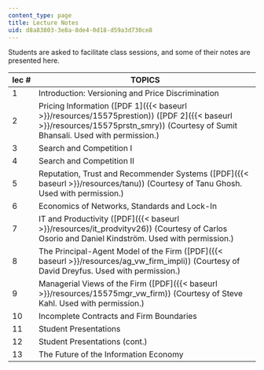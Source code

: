 ```yaml
---
content_type: page
title: Lecture Notes
uid: d8a83803-3e8a-8de4-0d18-d59a3d730ce8
---
```


Students are asked to facilitate class sessions, and some of their notes are presented here.

| lec # | TOPICS |
| --- | --- |
| 1 | Introduction: Versioning and Price Discrimination |
| 2 | Pricing Information ([PDF 1]({{< baseurl >}}/resources/15575prestion)) ([PDF 2]({{< baseurl >}}/resources/15575prstn_smry)) (Courtesy of Sumit Bhansali. Used with permission.) |
| 3 | Search and Competition I |
| 4 | Search and Competition II |
| 5 | Reputation, Trust and Recommender Systems ([PDF]({{< baseurl >}}/resources/tanu)) (Courtesy of Tanu Ghosh. Used with permission.) |
| 6 | Economics of Networks, Standards and Lock-In |
| 7 | IT and Productivity ([PDF]({{< baseurl >}}/resources/it_prodvityv26)) (Courtesy of Carlos Osorio and Daniel Kindström. Used with permission.) |
| 8 | The Principal-Agent Model of the Firm ([PDF]({{< baseurl >}}/resources/ag_vw_firm_impli)) (Courtesy of David Dreyfus. Used with permission.) |
| 9 | Managerial Views of the Firm ([PDF]({{< baseurl >}}/resources/15575mgr_vw_firm)) (Courtesy of Steve Kahl. Used with permission.) |
| 10 | Incomplete Contracts and Firm Boundaries |
| 11 | Student Presentations |
| 12 | Student Presentations (cont.) |
| 13 | The Future of the Information Economy